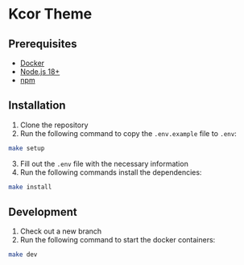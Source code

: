 # Kcor Theme

## Prerequisites

- [Docker](https://www.docker.com/)
- [Node.js 18+](https://nodejs.org/en/)
- [npm](https://www.npmjs.com/)

## Installation

1. Clone the repository
2. Run the following command to copy the `.env.example` file to `.env`:

```bash
make setup
```

3. Fill out the `.env` file with the necessary information
4. Run the following commands install the dependencies:

```bash
make install
```

## Development

1. Check out a new branch
2. Run the following command to start the docker containers:

```bash
make dev
```
